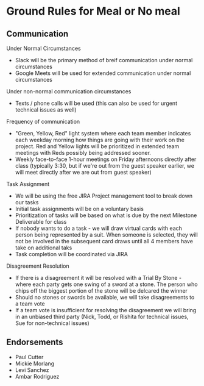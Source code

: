 # Ground Rules for Meal or No meal

## Communication
Under Normal Circumstances
* Slack will be the primary method of breif communication under normal circumstances
* Google Meets will be used for extended communication under normal circumstances

Under non-normal communication circumstances 
* Texts / phone calls will be used (this can also be used for urgent technical issues as well)

Frequency of communication
* "Green, Yellow, Red" light system where each team member indicates each weekday morning how things are going with their work on the project. Red and Yellow lights will be prioritized in extended team meetings with Reds possibly being addressed sooner.
* Weekly face-to-face 1-hour meetings on Friday afternoons directly after class (typically 3:30, but if we're out from the guest speaker earlier, we will meet directly after we are out from guest speaker)

Task Assignment
* We will be using the free JIRA Project management tool to break down our tasks
* Initial task assignments will be on a voluntary basis
* Prioritization of tasks will be based on what is due by the next Milestone Deliverable for class
* If nobody wants to do a task - we will draw virtual cards with each person being represented by a suit. When someone is selected, they will not be involved in the subsequent card draws until all 4 members have take on additional taks
* Task completion will be coordinated via JIRA

Disagreement Resolution
* If there is a disagreement it will be resolved with a Trial By Stone - where each party gets one swing of a sword at a stone. The person who chips off the biggest portion of the stone will be delcared the winner
* Should no stones or swords be available, we will take disagreements to a team vote 
* If a team vote is insufficient for resolving the disagreement we will bring in an unbiased third party (Nick, Todd, or Rishita for technical issues, Sue for non-technical issues)




## Endorsements

* Paul Cutter
* Mickie Morlang
* Levi Sanchez
* Ambar Rodriguez